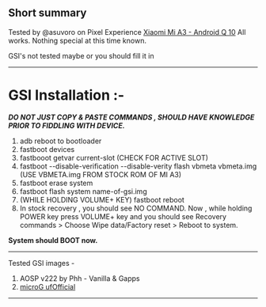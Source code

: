 ## Short summary
Tested by @asuvoro on Pixel Experience [Xiaomi Mi A3 - Android Q 10](https://download.pixelexperience.org/laurel_sprout#collapse-0)
All works. Nothing special at this time known.

GSI's not tested maybe or you should fill it in
***
# **GSI Installation :-**

_**DO NOT JUST COPY & PASTE COMMANDS , SHOULD HAVE KNOWLEDGE PRIOR TO FIDDLING WITH DEVICE.**_

1. adb reboot to bootloader
2. fastboot devices
3. fastbooot getvar current-slot (CHECK FOR ACTIVE SLOT)
4. fastboot --disable-verification --disable-verity flash vbmeta vbmeta.img (USE VBMETA.img FROM STOCK ROM OF MI A3)
5. fastboot erase system
6. fastboot flash system name-of-gsi.img
7. (WHILE HOLDING VOLUME+ KEY) fastboot reboot
8. In stock recovery , you should see NO COMMAND.
   Now , while holding POWER key press VOLUME+ key and you should see Recovery commands > Choose Wipe data/Factory reset > Reboot to system.

**System should BOOT now.**
***
Tested GSI images -
1. AOSP v222 by Phh - Vanilla & Gapps
2. [microG ufOfficial](https://forum.xda-developers.com/project-treble/trebleenabled-device-development/aosp-10-0r40-microg-ufofficial-cve-aug-t4147899)
***
